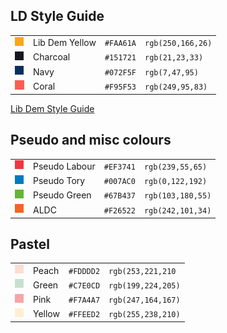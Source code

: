 ## LD Style Guide

|||||
|---|---|---|---|
|![#FAA61A](img/FAA61A.png)|Lib Dem Yellow|`#FAA61A`|`rgb(250,166,26)`|
|![#151721](img/151721.png)|Charcoal|`#151721`|`rgb(21,23,33)`|
|![#072F5F](img/072F5F.png)|Navy|`#072F5F`|`rgb(7,47,95)`|
|![#F95F53](img/f95f53.png)|Coral|`#F95F53`|`rgb(249,95,83)`|




[Lib Dem Style Guide](https://www.libdems.org.uk/styleguide)

## Pseudo and misc colours

|||||
|---|---|---|---|
|![#EF3741](img/EF3741.png)|Pseudo Labour|`#EF3741`|`rgb(239,55,65)`|
|![#007AC0](img/007AC0.png)|Pseudo Tory|`#007AC0`|`rgb(0,122,192)`|
|![#67B437](img/67B437.png)|Pseudo Green|`#67B437`|`rgb(103,180,55)`|
|![#F26522](img/F26522.png)|ALDC|`#F26522`|`rgb(242,101,34)`|

## Pastel

|||||
|---|---|---|---|
|![#FDDDD2](img/FDDDD2.png)|Peach|`#FDDDD2`|`rgb(253,221,210`|
|![#C7E0CD](img/C7E0CD.png)|Green|`#C7E0CD`|`rgb(199,224,205)`|
|![#F7A4A7](img/F7A4A7.png)|Pink|`#F7A4A7`|`rgb(247,164,167)`|
|![#FFEED2](img/FFEED2.png)|Yellow|`#FFEED2`|`rgb(255,238,210)`|
